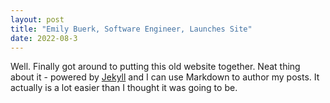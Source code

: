 ```yaml
---
layout: post
title: "Emily Buerk, Software Engineer, Launches Site"
date: 2022-08-3
---
```


Well. Finally got around to putting this old website together. Neat thing about it - powered by [Jekyll](http://jekyllrb.com) and I can use Markdown to author my posts. It actually is a lot easier than I thought it was going to be.
